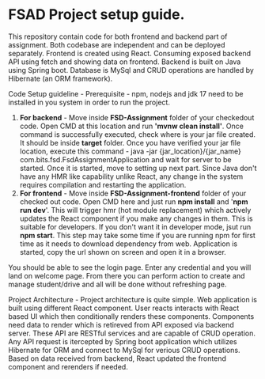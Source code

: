 # FSAD Project setup guide.
This repository contain code for both frontend and backend part of assignment. Both codebase are independent and can be deployed separately. 
Frontend is created using React. Consuming exposed backend API using fetch and showing data on frontend.
Backend is built on Java using Spring boot. Database is MySql and CRUD operations are handled by Hibernate (an ORM framework).

Code Setup guideline -
Prerequisite - npm, nodejs and jdk 17 need to be installed in you system in order to run the project.
  1. **For backend** - Move inside **FSD-Assignment** folder of your checkedout code. Open CMD at this location and run **'mvnw clean install'**. Once command is successfully executed, check where is your jar file created. It should be inside **target** folder. Once you have verified your jar file location, execute this command - java -jar {jar_location}/{jar_name} com.bits.fsd.FsdAssignmentApplication and wait for server to be started. Once it is started, move to setting up next part. Since Java don't have any HMR like capability unlike React, any change in the system requires compilation and restarting the application.
  2. **For frontend** - Move inside **FSD-Assignment-frontend** folder of your checked out code. Open CMD here and just run **npm install** and '**npm run dev**'. This will trigger hmr (hot module replacement) which actively updates the React component if you make any changes in them. This is suitable for developers. If you don't want it in developer mode, jsut run **npm start**.  This step may take some time if you are running npm for first time as it needs to download dependency from web. Application is started, copy the url shown on screen and open it in a browser.

You should be able to see the login page. Enter any credential and you will land on welcome page. From there you can perform action to create and manage student/drive and all will be done without refreshing page.

Project Architecture - Project architecture is quite simple. Web application is built using different React component. User reacts interacts with React based UI which then conditionally renders these components. Components need data to render which is retireved from API exposed via backend server. These API are RESTful services and are capable of CRUD operation. Any API request is itercepted by Spring boot application which utilizes Hibernate for ORM and connect to MySql for verious CRUD operations. Based on data received from backend, React updated the frontend component and rerenders if needed.
